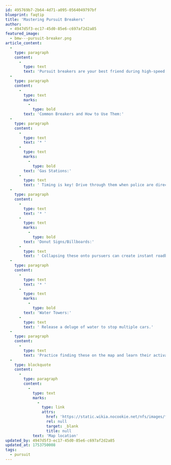 ```yaml
---
id: 495769b7-2b64-4d71-a095-0564049797bf
blueprint: faqtip
title: 'Mastering Pursuit Breakers'
author:
  - 4947d5f3-ec17-45d0-85e6-c697af2d2a85
featured_image:
  - bmw---pursuit-breaker.png
article_content:
  -
    type: paragraph
    content:
      -
        type: text
        text: 'Pursuit breakers are your best friend during high-speed chases. They are environmental objects designed to slow down or even total police vehicles.'
  -
    type: paragraph
    content:
      -
        type: text
        marks:
          -
            type: bold
        text: 'Common Breakers and How to Use Them:'
  -
    type: paragraph
    content:
      -
        type: text
        text: '* '
      -
        type: text
        marks:
          -
            type: bold
        text: 'Gas Stations:'
      -
        type: text
        text: ' Timing is key! Drive through them when police are directly behind you for a massive explosion.'
  -
    type: paragraph
    content:
      -
        type: text
        text: '* '
      -
        type: text
        marks:
          -
            type: bold
        text: 'Donut Signs/Billboards:'
      -
        type: text
        text: ' Collapsing these onto pursuers can create instant roadblocks.'
  -
    type: paragraph
    content:
      -
        type: text
        text: '* '
      -
        type: text
        marks:
          -
            type: bold
        text: 'Water Towers:'
      -
        type: text
        text: ' Release a deluge of water to stop multiple cars.'
  -
    type: paragraph
    content:
      -
        type: text
        text: 'Practice finding these on the map and learn their activation points.'
  -
    type: blockquote
    content:
      -
        type: paragraph
        content:
          -
            type: text
            marks:
              -
                type: link
                attrs:
                  href: 'https://static.wikia.nocookie.net/nfs/images/f/fe/MostWanted_PursuitBreakerMap.jpg/revision/latest?cb=20120718101815&path-prefix=en'
                  rel: null
                  target: _blank
                  title: null
            text: 'Map location'
updated_by: 4947d5f3-ec17-45d0-85e6-c697af2d2a85
updated_at: 1753750008
tags:
  - pursuit
---
```

